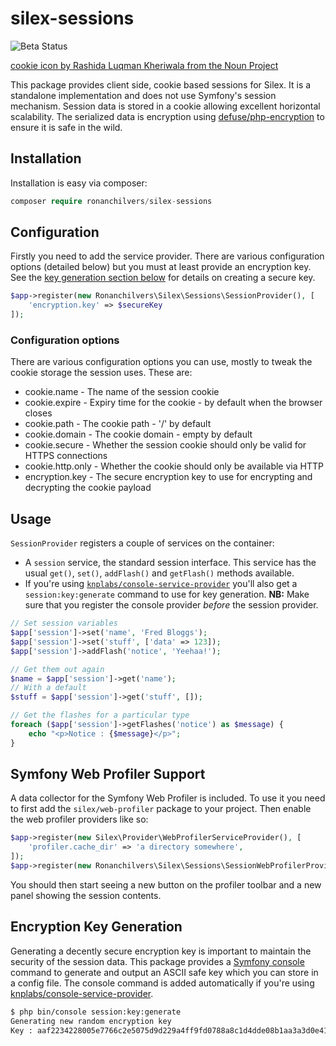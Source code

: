 # silex-sessions

![Beta Status](https://img.shields.io/badge/status-beta-blue.svg?style=flat-square)

[cookie icon by Rashida Luqman Kheriwala from the Noun Project](https://thenounproject.com/search/?q=cookie&i=119497)

This package provides client side, cookie based sessions for Silex. It is a standalone implementation and does not use Symfony's session mechanism. Session data is stored in a cookie allowing excellent horizontal scalability. The serialized data is encryption using [defuse/php-encryption](https://github.com/defuse/php-encryption) to ensure it is safe in the wild.

## Installation

Installation is easy via composer:

```php
composer require ronanchilvers/silex-sessions
```

## Configuration

Firstly you need to add the service provider. There are various configuration options (detailed below) but you must at least provide an encryption key. See the [key generation section below](#encryption-key-generation) for details on creating a secure key.

```php
$app->register(new Ronanchilvers\Silex\Sessions\SessionProvider(), [
    'encryption.key' => $secureKey
]);

```

### Configuration options

There are various configuration options you can use, mostly to tweak the cookie storage the session uses. These are:

 - cookie.name - The name of the session cookie
 - cookie.expire - Expiry time for the cookie - by default when the browser closes
 - cookie.path - The cookie path - '/' by default
 - cookie.domain - The cookie domain - empty by default
 - cookie.secure - Whether the session cookie should only be valid for HTTPS connections
 - cookie.http.only - Whether the cookie should only be available via HTTP
 - encryption.key - The secure encryption key to use for encrypting and decrypting the cookie payload

## Usage

```SessionProvider``` registers a couple of services on the container:

 - A ```session``` service, the standard session interface. This service has the usual ```get()```, ```set()```, ```addFlash()``` and ```getFlash()``` methods available.
 - If you're using [```knplabs/console-service-provider```](https://github.com/KnpLabs/ConsoleServiceProvider) you'll also get a ```session:key:generate``` command to use for key generation. **NB:** Make sure that you register the console provider *before* the session provider.

```php
// Set session variables
$app['session']->set('name', 'Fred Bloggs');
$app['session']->set('stuff', ['data' => 123]);
$app['session']->addFlash('notice', 'Yeehaa!');

// Get them out again
$name = $app['session']->get('name');
// With a default
$stuff = $app['session']->get('stuff', []);

// Get the flashes for a particular type
foreach ($app['session']->getFlashes('notice') as $message) {
    echo "<p>Notice : {$message}</p>";
}
```

## Symfony Web Profiler Support

A data collector for the Symfony Web Profiler is included. To use it you need to first add the ```silex/web-profiler``` package to your project. Then enable the web profiler providers like so:

```php
$app->register(new Silex\Provider\WebProfilerServiceProvider(), [
    'profiler.cache_dir' => 'a directory somewhere',
]);
$app->register(new Ronanchilvers\Silex\Sessions\SessionWebProfilerProvider());
```

You should then start seeing a new button on the profiler toolbar and a new panel showing the session contents.

## Encryption Key Generation

Generating a decently secure encryption key is important to maintain the security of the session data. This package provides a [Symfony console](https://github.com/symfony/console) command to generate and output an ASCII safe key which you can store in a config file. The console command is added automatically if you're using [knplabs/console-service-provider](https://github.com/KnpLabs/ConsoleServiceProvider).

```bash
$ php bin/console session:key:generate
Generating new random encryption key
Key : aaf2234228005e7766c2e5075d9d229a4ff9fd0788a8c1d4dde08b1aa3a3d0e413c7694174201e20989fcb9db8238a8b6bdb1277f3d0e413c766c2e5075d9d2197d4d5b
```
